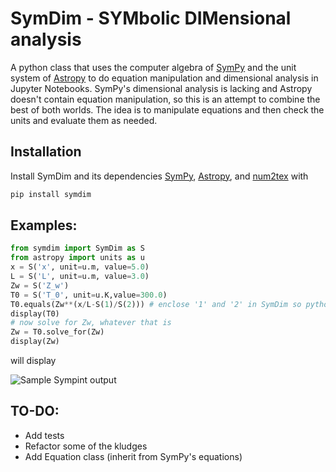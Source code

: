 # SymDim - SYMbolic DIMensional analysis
A python class that uses the computer algebra of [SymPy](https://github.com/sympy/sympy) and the unit system of [Astropy](https://github.com/astropy/astropy) to do equation manipulation and dimensional analysis in Jupyter Notebooks.  SymPy's dimensional analysis is lacking and Astropy doesn't contain equation manipulation, so this is an attempt to combine the best of both worlds.  The idea is to manipulate equations and then check the units and evaluate them as needed.

## Installation
Install SymDim and its dependencies [SymPy](https://github.com/sympy/sympy), [Astropy](https://github.com/astropy/astropy), and [num2tex](https://github.com/andrewchap/num2tex) with
```bash
pip install symdim
```

## Examples:
```python
from symdim import SymDim as S
from astropy import units as u
x = S('x', unit=u.m, value=5.0)
L = S('L', unit=u.m, value=3.0)
Zw = S('Z_w')
T0 = S('T_0', unit=u.K,value=300.0)
T0.equals(Zw**(x/L-S(1)/S(2))) # enclose '1' and '2' in SymDim so python doesn't evaluate 1/2 as 0.5
display(T0)
# now solve for Zw, whatever that is
Zw = T0.solve_for(Zw)
display(Zw)
```

will display

![Sample Sympint output](https://raw.githubusercontent.com/AndrewChap/sympint/master/images/sympint.png)

## TO-DO:
* Add tests
* Refactor some of the kludges
* Add Equation class (inherit from SymPy's equations)
